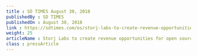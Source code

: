 ```yaml
---
title : SD TIMES August 30, 2018
publishedBy : SD TIMES
publishedOn : August 30, 2018
link : https://sdtimes.com/os/storj-labs-to-create-revenue-opportunities-for-open-source/
weight: 25
articleName : Storj Labs to create revenue opportunities for open source
class : pressArticle
---
```

